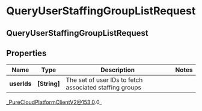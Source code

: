 # QueryUserStaffingGroupListRequest

## QueryUserStaffingGroupListRequest

## Properties

|Name | Type | Description | Notes|
|------------ | ------------- | ------------- | -------------|
| **userIds** | **[String]** | The set of user IDs to fetch associated staffing groups | |



_PureCloudPlatformClientV2@153.0.0_
